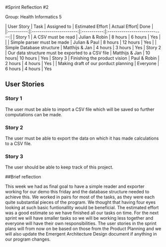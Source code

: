 #Sprint Reflection #2

Group: Health Informatics 5

| User Story | Task 			       | Assigned to | Estimated Effort             | Actual Effort| Done |  
|:----------:|:-----------------------:|:-----------:|:----------------------------:|
| Story 1    | A CSV must be read	 | Julian & Robin    | 8 hours  | 6 hours | Yes                    |
|			 | Simple parser must be made | Julian & Paul | 8 hours | 12 hours | Yes
|			 | Simple Database structure | Matthijs & Jan | 4 hours | 3 hours | Yes
| Story 2    | Our data structure must be exported to a CSV file | Matthijs & Jan | 10 hours| 10 hours | Yes 
| Story 3 	 | Finishing the product vision  | Paul & Robin   | 2 hours            | 4 hours | Yes
|			 | Making draft of our porduct planning | Everyone | 6 hours      | 4 hours | Yes
 

## User Stories

### Story 1

The user must be able to import a CSV file which will be saved so further computations can be made. 

### Story 2

The user must be able to export the data on which it has made calculations to a CSV file.

### Story 3

The user should be able to keep track of this project. 

##Brief reflection

This week we had as final goal to have a simple reader and exporter working for our demo this friday and the database structure needed to achieve this. We worked in pairs for most of the tasks, as they were each quite substantial pieces of the program. We thought that having four eyes looking at such basic funtionallity would be beneficial. The estimated effort was a good estimate so we have finished all our tasks on time. For the next sprint we will have smaller tasks so we will be working less together and everyone will have their own responsibilities. The user stories in the sprint plans will from now on be based on those from the Product Planning and we will also update the Emergent Architecture Design document if anything in our program changes. 